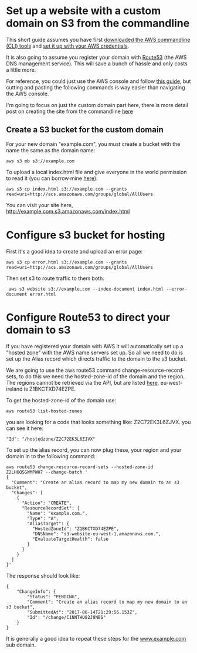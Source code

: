 
# Set up a website with a custom domain on S3 from the commandline

This short guide assumes you have first [downloaded the AWS commandline (CLI) tools](http://docs.aws.amazon.com/cli/latest/userguide/installing.html) and [set it up with your AWS credentials](http://docs.aws.amazon.com/cli/latest/userguide/cli-chap-getting-started.html). 

It is also going to assume you register your domain with [Route53](https://console.aws.amazon.com/route53/) (the AWS DNS management service). This will save a bunch of hassle and only costs a little more.

For reference, you could just use the AWS console and follow [this guide](http://docs.aws.amazon.com/AmazonS3/latest/dev/website-hosting-custom-domain-walkthrough.html), but cutting and pasting the following commands is way easier than navigating the AWS console.

I'm going to focus on just the custom domain part here, there is more detail post on creating the site from the commandline [here](https://github.com/brianom/aws-create-s3-website-commandline)

## Create a S3 bucket for the custom domain

For your new domain "example.com", you must create a bucket with the name the same as the domain name:

    aws s3 mb s3://example.com

To upload a local index.html file and give everyone in the world permission to read it (you can borrow mine [here](https://github.com/brianom/aws-s3-website-custom-domain)):

    aws s3 cp index.html s3://example.com --grants read=uri=http://acs.amazonaws.com/groups/global/AllUsers

You can visit your site here, http://example.com.s3.amazonaws.com/index.html

# Configure s3 bucket for hosting

First it's a good idea to create and upload an error page:

    aws s3 cp error.html s3://example.com --grants read=uri=http://acs.amazonaws.com/groups/global/AllUsers

Then set s3 to route traffic to them both:

     aws s3 website s3://example.com --index-document index.html --error-document error.html

# Configure Route53 to direct your domain to s3

If you have registered your domain with AWS it will automatically set up a "hosted zone" with the AWS name servers set up. So all we need to do is set up the Alias record which directs traffic to the domain to the s3 bucket.

We are going to use the aws route53 command change-resource-record-sets, to do this we need the hosted-zone-id of the domain and the region. The regions cannot be retrieved via the API, but are listed [here](http://docs.aws.amazon.com/general/latest/gr/rande.html#s3_region), eu-west-ireland is Z1BKCTXD74EZPE.

To get the hosted-zone-id of the domain use:

    aws route53 list-hosted-zones

you are looking for a code that looks something like: Z2C72EK3L6ZJVX. you can see it here:

    "Id": "/hostedzone/Z2C72EK3L6ZJVX"

To set up the alias record, you can now plug these, your region and your domain in to the following command:

    aws route53 change-resource-record-sets --hosted-zone-id Z2LHOQSGWMPWH7 --change-batch '
    {
      "Comment": "Create an alias record to map my new domain to an s3 bucket",
      "Changes": [
        {
          "Action": "CREATE",
          "ResourceRecordSet": {
            "Name": "example.com.",
            "Type": "A",
            "AliasTarget": {
              "HostedZoneId": "Z1BKCTXD74EZPE",
              "DNSName": "s3-website-eu-west-1.amazonaws.com.",
              "EvaluateTargetHealth": false
            }
          }
        }
      ]
    }'

The response should look like:

    {
        "ChangeInfo": {
            "Status": "PENDING", 
            "Comment": "Create an alias record to map my new domain to an s3 bucket", 
            "SubmittedAt": "2017-06-14T21:29:56.153Z", 
            "Id": "/change/C1NNTHU82J8NBS"
        }
    }

It is generally a good idea to repeat these steps for the www.example.com sub domain.
